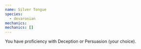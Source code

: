 ```yaml
---
name: Silver Tongue
species:
  - devaronian
mechanics:
mechanics: []
---
```

You have proficiency with Deception or Persuasion (your choice).
